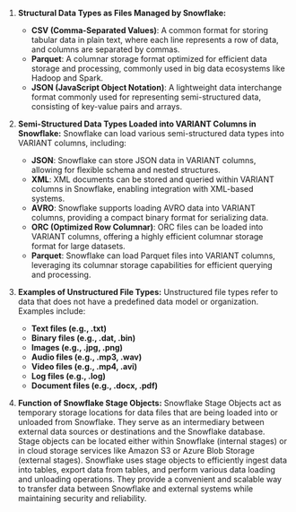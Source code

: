 1. **Structural Data Types as Files Managed by Snowflake:**
   - **CSV (Comma-Separated Values)**: A common format for storing tabular data in plain text, where each line represents a row of data, and columns are separated by commas.
   - **Parquet**: A columnar storage format optimized for efficient data storage and processing, commonly used in big data ecosystems like Hadoop and Spark.
   - **JSON (JavaScript Object Notation)**: A lightweight data interchange format commonly used for representing semi-structured data, consisting of key-value pairs and arrays.

2. **Semi-Structured Data Types Loaded into VARIANT Columns in Snowflake:**
   Snowflake can load various semi-structured data types into VARIANT columns, including:
   - **JSON**: Snowflake can store JSON data in VARIANT columns, allowing for flexible schema and nested structures.
   - **XML**: XML documents can be stored and queried within VARIANT columns in Snowflake, enabling integration with XML-based systems.
   - **AVRO**: Snowflake supports loading AVRO data into VARIANT columns, providing a compact binary format for serializing data.
   - **ORC (Optimized Row Columnar)**: ORC files can be loaded into VARIANT columns, offering a highly efficient columnar storage format for large datasets.
   - **Parquet**: Snowflake can load Parquet files into VARIANT columns, leveraging its columnar storage capabilities for efficient querying and processing.

3. **Examples of Unstructured File Types:**
   Unstructured file types refer to data that does not have a predefined data model or organization. Examples include:
   - **Text files (e.g., .txt)**
   - **Binary files (e.g., .dat, .bin)**
   - **Images (e.g., .jpg, .png)**
   - **Audio files (e.g., .mp3, .wav)**
   - **Video files (e.g., .mp4, .avi)**
   - **Log files (e.g., .log)**
   - **Document files (e.g., .docx, .pdf)**

4. **Function of Snowflake Stage Objects:**
   Snowflake Stage Objects act as temporary storage locations for data files that are being loaded into or unloaded from Snowflake. They serve as an intermediary between external data sources or destinations and the Snowflake database. Stage objects can be located either within Snowflake (internal stages) or in cloud storage services like Amazon S3 or Azure Blob Storage (external stages). Snowflake uses stage objects to efficiently ingest data into tables, export data from tables, and perform various data loading and unloading operations. They provide a convenient and scalable way to transfer data between Snowflake and external systems while maintaining security and reliability.
